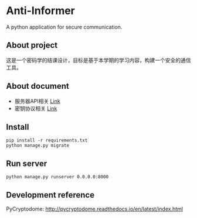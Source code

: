 # Anti-Informer
A python application for secure communication. 

## About project

这是一个密码学的结课设计，目标是基于本学期的学习内容，构建一个安全的通信工具。

## About document

- 服务器API相关 [Link](ServerAPI.md)
- 密钥协议相关 [Link](KeyProtocol.md)

## Install

```
pip install -r requirements.txt
python manage.py migrate
```

## Run server
```
python manage.py runserver 0.0.0.0:8000
```

## Development reference

PyCryptodome: http://pycryptodome.readthedocs.io/en/latest/index.html
